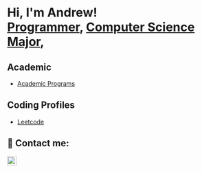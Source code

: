 <h1>Hi, I'm Andrew! <br/><a href="https://github.com/amiroulis21">Programmer</a>, <a href="https://www.linkedin.com/in/andrew-miroulis/">Computer Science Major</a>, </h1>

<h2> Academic</h2>

- [Academic Programs](https://github.com/amiroulis21/Academic/)

<h2> Coding Profiles</h2>

- [Leetcode](https://leetcode.com/amiroulis2002/)

<h2> 🤳 Contact me:</h2>

[<img align="left" alt="AndrewMiroulis | LinkedIn" width="22px" src="https://cdn.jsdelivr.net/npm/simple-icons@v3/icons/linkedin.svg" />][linkedin]

[linkedin]: https://linkedin.com/in/andrew-miroulis

<!--
Here are some ideas to get you started:

- 🔭 I’m currently working on ...
- 🌱 I’m currently learning ...
- 👯 I’m looking to collaborate on ...
- 🤔 I’m looking for help with ...
- 💬 Ask me about ...
- 📫 How to reach me: ...
- 😄 Pronouns: ...
- ⚡ Fun fact: ...
-->
